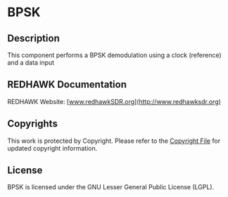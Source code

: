 # BPSK

## Description

This component performs a BPSK demodulation using a clock (reference) and a data input

## REDHAWK Documentation

REDHAWK Website: [www.redhawkSDR.org](http://www.redhawksdr.org)

## Copyrights

This work is protected by Copyright. Please refer to the [Copyright File](COPYRIGHT) for updated copyright information.

## License

BPSK is licensed under the GNU Lesser General Public License (LGPL).
